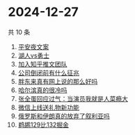 # 2024-12-27

共 10 条

<!-- BEGIN -->
<!-- 最后更新时间 Fri Dec 27 2024 05:10:17 GMT+0800 (China Standard Time) -->

1. [平安夜文案](https://www.zhihu.com/search?q=平安夜文案)
1. [湖人vs勇士](https://www.zhihu.com/search?q=湖人vs勇士)
1. [加入知乎推文团队](https://www.zhihu.com/search?q=加入知乎推文团队)
1. [公司倒闭前有什么征兆](https://www.zhihu.com/search?q=公司倒闭前有什么征兆)
1. [胖东来真有网上说的那么好吗](https://www.zhihu.com/search?q=胖东来真有网上说的那么好吗)
1. [哈尔滨真的很冷吗](https://www.zhihu.com/search?q=哈尔滨真的很冷吗)
1. [张全蛋回应过气：当演员我就是人菜瘾大](https://www.zhihu.com/search?q=张全蛋回应过气：当演员我就是人菜瘾大)
1. [微信上线送礼物新功能](https://www.zhihu.com/search?q=微信上线送礼物新功能)
1. [俄罗斯和伊朗真的放弃了叙利亚吗](https://www.zhihu.com/search?q=俄罗斯和伊朗真的放弃了叙利亚吗)
1. [鹈鹕129比132掘金](https://www.zhihu.com/search?q=鹈鹕129比132掘金)

<!-- END -->
